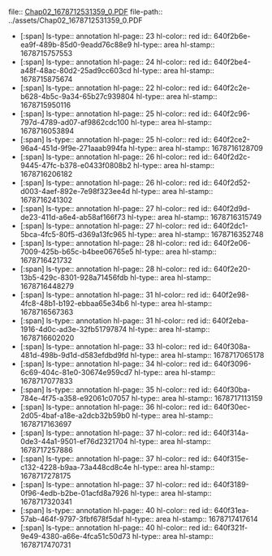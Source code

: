 file:: [Chap02_1678712531359_0.PDF](../assets/Chap02_1678712531359_0.PDF)
file-path:: ../assets/Chap02_1678712531359_0.PDF

- [:span]
  ls-type:: annotation
  hl-page:: 23
  hl-color:: red
  id:: 640f2b6e-ea9f-489b-85d0-9eadd76c88e9
  hl-type:: area
  hl-stamp:: 1678715757553
- [:span]
  ls-type:: annotation
  hl-page:: 24
  hl-color:: red
  id:: 640f2be4-a48f-48ac-80d2-25ad9cc603cd
  hl-type:: area
  hl-stamp:: 1678715875674
- [:span]
  ls-type:: annotation
  hl-page:: 22
  hl-color:: red
  id:: 640f2c2e-b628-4b5c-9a34-65b27c939804
  hl-type:: area
  hl-stamp:: 1678715950116
- [:span]
  ls-type:: annotation
  hl-page:: 25
  hl-color:: red
  id:: 640f2c96-797d-4789-ad07-af9862cdc100
  hl-type:: area
  hl-stamp:: 1678716053894
- [:span]
  ls-type:: annotation
  hl-page:: 25
  hl-color:: red
  id:: 640f2ce2-96a4-451d-9f9e-271aaab994fa
  hl-type:: area
  hl-stamp:: 1678716128709
- [:span]
  ls-type:: annotation
  hl-page:: 26
  hl-color:: red
  id:: 640f2d2c-9445-47fc-b378-e0433f0808b2
  hl-type:: area
  hl-stamp:: 1678716206182
- [:span]
  ls-type:: annotation
  hl-page:: 26
  hl-color:: red
  id:: 640f2d52-d003-4aef-892e-7e98f323ee4d
  hl-type:: area
  hl-stamp:: 1678716241302
- [:span]
  ls-type:: annotation
  hl-page:: 27
  hl-color:: red
  id:: 640f2d9d-de23-411d-a6e4-ab58af166f73
  hl-type:: area
  hl-stamp:: 1678716315749
- [:span]
  ls-type:: annotation
  hl-page:: 27
  hl-color:: red
  id:: 640f2dc1-5bca-4fc5-80f5-d369a13fc965
  hl-type:: area
  hl-stamp:: 1678716352748
- [:span]
  ls-type:: annotation
  hl-page:: 28
  hl-color:: red
  id:: 640f2e06-7009-425b-b65c-b4bee06765e5
  hl-type:: area
  hl-stamp:: 1678716421732
- [:span]
  ls-type:: annotation
  hl-page:: 28
  hl-color:: red
  id:: 640f2e20-13b5-429c-8301-928a71456fdb
  hl-type:: area
  hl-stamp:: 1678716448279
- [:span]
  ls-type:: annotation
  hl-page:: 31
  hl-color:: red
  id:: 640f2e98-4fc8-48b1-b192-ebbaa65e34b6
  hl-type:: area
  hl-stamp:: 1678716567363
- [:span]
  ls-type:: annotation
  hl-page:: 31
  hl-color:: red
  id:: 640f2eba-1916-4d0c-ad3e-32fb51797874
  hl-type:: area
  hl-stamp:: 1678716602020
- [:span]
  ls-type:: annotation
  hl-page:: 33
  hl-color:: red
  id:: 640f308a-481d-498b-9d1d-d583efdbd9fd
  hl-type:: area
  hl-stamp:: 1678717065178
- [:span]
  ls-type:: annotation
  hl-page:: 34
  hl-color:: red
  id:: 640f3096-6c69-404c-81e0-30674e959cd7
  hl-type:: area
  hl-stamp:: 1678717077833
- [:span]
  ls-type:: annotation
  hl-page:: 35
  hl-color:: red
  id:: 640f30ba-784e-4f75-a358-e92061c07057
  hl-type:: area
  hl-stamp:: 1678717113159
- [:span]
  ls-type:: annotation
  hl-page:: 36
  hl-color:: red
  id:: 640f30ec-2d05-4baf-a18e-a2dcb32b59b0
  hl-type:: area
  hl-stamp:: 1678717163697
- [:span]
  ls-type:: annotation
  hl-page:: 37
  hl-color:: red
  id:: 640f314a-0de3-44a1-9501-ef76d2321704
  hl-type:: area
  hl-stamp:: 1678717257886
- [:span]
  ls-type:: annotation
  hl-page:: 37
  hl-color:: red
  id:: 640f315e-c132-4228-b9aa-73a448cd8c4e
  hl-type:: area
  hl-stamp:: 1678717278175
- [:span]
  ls-type:: annotation
  hl-page:: 37
  hl-color:: red
  id:: 640f3189-0f96-4edb-b2be-01acfd8a7926
  hl-type:: area
  hl-stamp:: 1678717320341
- [:span]
  ls-type:: annotation
  hl-page:: 40
  hl-color:: red
  id:: 640f31ea-57ab-464f-9797-3fbf678f5daf
  hl-type:: area
  hl-stamp:: 1678717417614
- [:span]
  ls-type:: annotation
  hl-page:: 40
  hl-color:: red
  id:: 640f321f-9e49-4380-a66e-4fca51c50d73
  hl-type:: area
  hl-stamp:: 1678717470731
